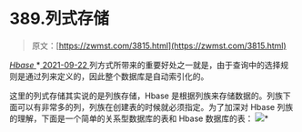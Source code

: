 <!--yml
category: 未分类
date: 0001-01-01 00:00:00
-->

# 389.列式存储

> 原文：[https://zwmst.com/3815.html](https://zwmst.com/3815.html)

   [ *Hbase* ](https://zwmst.com/hbase)*[ <time datetime="2021-09-23T01:07:38+08:00"> 2021-09-22 </time> ](https://zwmst.com/3815.html)  列方式所带来的重要好处之一就是，由于查询中的选择规则是通过列来定义的，因此整个数据库是自动索引化的。

这里的列式存储其实说的是列族存储，Hbase 是根据列族来存储数据的。列族下面可以有非常多的列，列族在创建表的时候就必须指定。为了加深对 Hbase 列族的理解，下面是一个简单的关系型数据库的表和 Hbase 数据库的表：
![](img/a33941f55b12936c8d95cb056aed3a5c.png)*